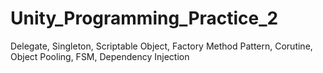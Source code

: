 # Unity_Programming_Practice_2
Delegate, Singleton, Scriptable Object, Factory Method Pattern, Corutine, Object Pooling, FSM, Dependency Injection
